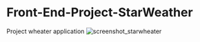 # Front-End-Project-StarWeather
Project wheater application 
![screenshot_starwheater](https://github.com/GMKRAKEN23/Front-End-Project-StarWeather/assets/149949090/5b86272b-0521-41b5-be78-c04196283781)
